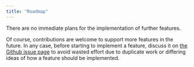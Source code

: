 ```yaml
---
title: "Roadmap"
---
```


<!--
Coat is a project in its early stages. There are some features that are
planned, but not yet implemented.

This roadmap lists some features that should be supported in future
versions of Coat.

Be aware that this is just a “vision” of Coats future. That some feature is
listed in this roadmap does not necessarily mean that it will definitly be
implemented. It may even be that some feature is planned in this roadmap
even if it is technically not possible to implement.
-->

There are no immediate plans for the implementation of further features.

Of course, contributions are welcome to support more features in the
future. In any case, before starting to implement a feature, discuss it on
[the Github issue page](https://github.com/poiu-de/coat/issues) to avoid
wasted effort due to duplicate work or differing ideas of how a feature
should be implemented.
